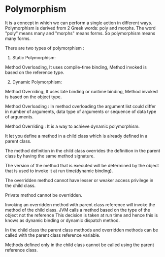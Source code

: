 # Polymorphism 
It is a concept in which we can perform a single action in different ways. Polymorphism is derived from 2 Greek words: poly and morphs. The word "poly" means many and "morphs" means forms. So polymorphism means many forms.

There are two types of polymorphism : 

1. Static Polymorphism: 

Method Overloading, It uses compile-time binding, Method invoked is based on the reference type.

2. Dynamic Polymorphism: 

Method Overriding, It uses late binding or runtime binding, Method invoked is based on the object type.

Method Overloading : In method overloading the argument list could differ in number of arguments, data type of arguments or sequence of data type of arguments.

Method Overriding : It is a way to achieve dynamic polymorphism.

It let you define a method in a child class which is already defined in a parent class.

The method definition in the child class overrides the definition in the parent class by having the same method signature.

The version of the method that is executed will be determined by the object that is used to invoke it at run time(dynamic binding).

The overridden method cannot have lesser or weaker access privilege in the child class.

Private method cannot be overridden.

Invoking an overridden method with parent class reference will invoke the method of the child class. JVM calls a method based on the type of the object not the reference This decision is taken at run time and hence this is knows as dynamic binding or dynamic dispatch method.

In the child class the parent class methods and overridden methods can be called with the parent class reference variable.

Methods defined only in the child class cannot be called using the parent reference class.

